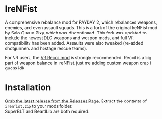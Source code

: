 # IreNFist
A comprehensive rebalance mod for PAYDAY 2, which rebalances weapons, enemies, and even assault squads. This is a fork of the original IreNFist mod by Solo Queue Pixy, which was discontinued.	
This fork was updated to include the newest DLC weapons and weapon mods, and full VR compatibility has been added. Assaults were also tweaked (re-added shotgunners and hostage rescue teams).	


For VR users, the [VR Recoil mod](https://github.com/HugoZink/PD2VRRecoil) is strongly recommended. Recoil is a big part of weapon balance in IreNFist.	just me adding custom weapon crap i guess idk

# Installation	
[Grab the latest release from the Releases Page.](https://github.com/HugoZink/IreNFist/releases/tag/refs%2Fheads%2Fmaster) Extract the contents of `irenfist.zip` to your mods folder.	
SuperBLT and BeardLib are both required.
